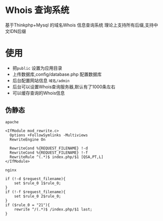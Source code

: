 # Whois 查询系统
基于Thinkphp+Mysql 的域名Whois 信息查询系统
理论上支持所有后缀,支持中文IDN后缀

# 使用
 - 把`public` 设置为应用目录
 - 上传数据库,config/database.php 配置数据库
 - 后台配置网站信息 `域名/admin`
 - 后台可以设置Whois查询服务器,默认有了1000条左右
 - 可以缓存查询的Whois信息

## 伪静态

`apache`
```apacheconfig
<IfModule mod_rewrite.c>
  Options +FollowSymlinks -Multiviews
  RewriteEngine On

  RewriteCond %{REQUEST_FILENAME} !-d
  RewriteCond %{REQUEST_FILENAME} !-f
  RewriteRule ^(.*)$ index.php/$1 [QSA,PT,L]
</IfModule>
```

`nginx`
```nginx
if (!-d $request_filename){
	set $rule_0 1$rule_0;
}
if (!-f $request_filename){
	set $rule_0 2$rule_0;
}
if ($rule_0 = "21"){
	rewrite ^/(.*)$ /index.php/$1 last;
}

```
